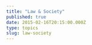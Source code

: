 ```yaml
---
title: "Law & Society"
published: true
date: 2015-02-16T20:15:00.000Z
type: topics
slug: law-society
---
```

